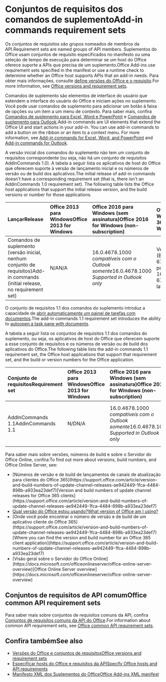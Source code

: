 # <a name="add-in-commands-requirement-sets"></a><span data-ttu-id="c3ef4-101">Conjuntos de requisitos dos comandos de suplemento</span><span class="sxs-lookup"><span data-stu-id="c3ef4-101">Add-in commands requirement sets</span></span>

<span data-ttu-id="c3ef4-102">Os conjuntos de requisitos são grupos nomeados de membros da API.</span><span class="sxs-lookup"><span data-stu-id="c3ef4-102">Requirement sets are named groups of API members.</span></span> <span data-ttu-id="c3ef4-103">Suplementos do Office usam conjuntos de requisito especificados no manifesto ou uma seleção de tempo de execução para determinar se um host do Office oferece suporte a APIs que precisa de um suplemento.</span><span class="sxs-lookup"><span data-stu-id="c3ef4-103">Office Add-ins use requirement sets specified in the manifest or use a runtime check to determine whether an Office host supports APIs that an add-in needs.</span></span> <span data-ttu-id="c3ef4-104">Para obter mais informações, consulte [define versões do Office e o requisito](https://docs.microsoft.com/office/dev/add-ins/develop/office-versions-and-requirement-sets).</span><span class="sxs-lookup"><span data-stu-id="c3ef4-104">For more information, see [Office versions and requirement sets](https://docs.microsoft.com/office/dev/add-ins/develop/office-versions-and-requirement-sets).</span></span>

<span data-ttu-id="c3ef4-p102">Comandos de suplemento são elementos de interface do usuário que estendem a interface do usuário do Office e iniciam ações no suplemento. Você pode usar comandos de suplemento para adicionar um botão à faixa de opções ou um item a um menu de contexto. Para saber mais, confira [Comandos de suplemento para Excel, Word e PowerPoint](https://docs.microsoft.com/office/dev/add-ins/design/add-in-commands) e [Comandos de suplemento para Outlook](https://docs.microsoft.com/outlook/add-ins/add-in-commands-for-outlook).</span><span class="sxs-lookup"><span data-stu-id="c3ef4-p102">Add-in commands are UI elements that extend the Office UI and start actions in your add-in. You can use add-in commands to add a button on the ribbon or an item to a context menu. For more information, see [Add-in commands for Excel, Word, and PowerPoint](https://docs.microsoft.com/office/dev/add-ins/design/add-in-commands) and [Add-in commands for Outlook](https://docs.microsoft.com/outlook/add-ins/add-in-commands-for-outlook).</span></span>

<span data-ttu-id="c3ef4-p103">A versão inicial dos comandos do suplemento não tem um conjunto de requisitos correspondente (ou seja, não há um conjunto de requisitos AddInCommands 1.0). A tabela a seguir lista os aplicativos de host do Office que oferecem suporte à versão de lançamento inicial e os números de versão ou de build dos aplicativos.</span><span class="sxs-lookup"><span data-stu-id="c3ef4-p103">The initial release of add-in commands doesn't have a corresponding requirement set (that is, there isn't an AddinCommands 1.0 requirement set). The following table lists the Office host applications that support the initial release version, and the build versions or number for those applications.</span></span>  

| <span data-ttu-id="c3ef4-110">Lançar</span><span class="sxs-lookup"><span data-stu-id="c3ef4-110">Release</span></span>   |  <span data-ttu-id="c3ef4-111">Office 2013 para Windows</span><span class="sxs-lookup"><span data-stu-id="c3ef4-111">Office 2013 for Windows</span></span> | <span data-ttu-id="c3ef4-112">Office 2016 para Windows (sem assinatura)</span><span class="sxs-lookup"><span data-stu-id="c3ef4-112">Office 2016 for Windows (non-subscription)</span></span> | <span data-ttu-id="c3ef4-113">Office 365 para Windows</span><span class="sxs-lookup"><span data-stu-id="c3ef4-113">Office 365 for Windows</span></span>   |  <span data-ttu-id="c3ef4-114">Office 365 para iPad</span><span class="sxs-lookup"><span data-stu-id="c3ef4-114">Office 365 for iPad</span></span>  |  <span data-ttu-id="c3ef4-115">Office 365 para Mac</span><span class="sxs-lookup"><span data-stu-id="c3ef4-115">Office 365 for Mac</span></span>  | <span data-ttu-id="c3ef4-116">Office Online</span><span class="sxs-lookup"><span data-stu-id="c3ef4-116">Office Online</span></span>  |  
|:-----|:-----|:-----|:-----|:-----|:-----|:-----|
| <span data-ttu-id="c3ef4-117">Comandos de suplemento (versão inicial, nenhum conjunto de requisitos)</span><span class="sxs-lookup"><span data-stu-id="c3ef4-117">Add-in commands (initial release, no requirement set)</span></span> | <span data-ttu-id="c3ef4-118">N/A</span><span class="sxs-lookup"><span data-stu-id="c3ef4-118">N/A</span></span> | <span data-ttu-id="c3ef4-119">16.0.4678.1000 *compatíveis com o Outlook somente*</span><span class="sxs-lookup"><span data-stu-id="c3ef4-119">16.0.4678.1000 *Supported in Outlook only*</span></span> |<span data-ttu-id="c3ef4-120">Versão 1603 (Build 6769.0000) ou posterior</span><span class="sxs-lookup"><span data-stu-id="c3ef4-120">Version 1603 (Build 6769.0000) or later</span></span> | <span data-ttu-id="c3ef4-121">N/D</span><span class="sxs-lookup"><span data-stu-id="c3ef4-121">N/A</span></span> | <span data-ttu-id="c3ef4-122">15.33 ou posterior</span><span class="sxs-lookup"><span data-stu-id="c3ef4-122">15.33 or later</span></span>| <span data-ttu-id="c3ef4-123">Janeiro de 2016</span><span class="sxs-lookup"><span data-stu-id="c3ef4-123">January 2016</span></span> | |

<span data-ttu-id="c3ef4-124">O conjunto de requisitos 1.1 dos comandos do suplemento introduz a capacidade de [abrir automaticamente um painel de tarefas com documentos](https://docs.microsoft.com/office/dev/add-ins/develop/automatically-open-a-task-pane-with-a-document).</span><span class="sxs-lookup"><span data-stu-id="c3ef4-124">The add-in commands 1.1 requirement set introduces the ability to [autoopen a task pane with documents](https://docs.microsoft.com/office/dev/add-ins/develop/automatically-open-a-task-pane-with-a-document).</span></span>

<span data-ttu-id="c3ef4-125">A tabela a seguir lista os conjuntos de requisitos 1.1 dos comandos do suplemento, ou seja, os aplicativos de host do Office que oferecem suporte a esse conjunto de requisitos e os números de versão ou de build dos aplicativos do Office.</span><span class="sxs-lookup"><span data-stu-id="c3ef4-125">The following table lists the add-in commands 1.1 requirement set, the Office host applications that support that requirement set, and the build or version numbers for the Office application.</span></span> 

|  <span data-ttu-id="c3ef4-126">Conjunto de requisitos</span><span class="sxs-lookup"><span data-stu-id="c3ef4-126">Requirement set</span></span>  |  <span data-ttu-id="c3ef4-127">Office 2013 para Windows</span><span class="sxs-lookup"><span data-stu-id="c3ef4-127">Office 2013 for Windows</span></span> | <span data-ttu-id="c3ef4-128">Office 2016 para Windows (sem assinatura)</span><span class="sxs-lookup"><span data-stu-id="c3ef4-128">Office 2016 for Windows (non-subscription)</span></span> | <span data-ttu-id="c3ef4-129">Office 365 para Windows</span><span class="sxs-lookup"><span data-stu-id="c3ef4-129">Office 365 for Windows</span></span>   |  <span data-ttu-id="c3ef4-130">Office 365 para iPad</span><span class="sxs-lookup"><span data-stu-id="c3ef4-130">Office 365 for iPad</span></span>  |  <span data-ttu-id="c3ef4-131">Office 365 para Mac</span><span class="sxs-lookup"><span data-stu-id="c3ef4-131">Office 365 for Mac</span></span>  | <span data-ttu-id="c3ef4-132">Office Online</span><span class="sxs-lookup"><span data-stu-id="c3ef4-132">Office Online</span></span>  |  
|:-----|:-----|:-----|:-----|:-----|:-----|:-----|
| <span data-ttu-id="c3ef4-133">AddInCommands 1.1</span><span class="sxs-lookup"><span data-stu-id="c3ef4-133">AddinCommands 1.1</span></span>  | <span data-ttu-id="c3ef4-134">N/D</span><span class="sxs-lookup"><span data-stu-id="c3ef4-134">N/A</span></span> | <span data-ttu-id="c3ef4-135">16.0.4678.1000 *compatíveis com o Outlook somente*</span><span class="sxs-lookup"><span data-stu-id="c3ef4-135">16.0.4678.1000 *Supported in Outlook only*</span></span>  | <span data-ttu-id="c3ef4-136">Versão 1705 (Build 8121.1000) ou posterior</span><span class="sxs-lookup"><span data-stu-id="c3ef4-136">Version 1705 (Build 8121.1000) or later</span></span> | <span data-ttu-id="c3ef4-137">N/D</span><span class="sxs-lookup"><span data-stu-id="c3ef4-137">N/A</span></span> | <span data-ttu-id="c3ef4-138">15.34 ou posterior</span><span class="sxs-lookup"><span data-stu-id="c3ef4-138">15.34 or later</span></span>| <span data-ttu-id="c3ef4-139">Maio de 2017</span><span class="sxs-lookup"><span data-stu-id="c3ef4-139">May 2017</span></span> | |

<span data-ttu-id="c3ef4-140">Para saber mais sobre versões, números de build e sobre o Servidor do Office Online, confira:</span><span class="sxs-lookup"><span data-stu-id="c3ef4-140">To find out more about versions, build numbers, and Office Online Server, see:</span></span>

- <span data-ttu-id="c3ef4-141">
  [Números de versão e de build de lançamentos de canais de atualização para clientes do Office 365](https://support.office.com/article/version-and-build-numbers-of-update-channel-releases-ae942449-1fca-4484-898b-a933ea23def7)</span><span class="sxs-lookup"><span data-stu-id="c3ef4-141">[Version and build numbers of update channel releases for Office 365 clients](https://support.office.com/article/version-and-build-numbers-of-update-channel-releases-ae942449-1fca-4484-898b-a933ea23def7)</span></span>
- [<span data-ttu-id="c3ef4-142">Qual versão do Office estou usando?</span><span class="sxs-lookup"><span data-stu-id="c3ef4-142">What version of Office am I using?</span></span>](https://support.office.com/article/What-version-of-Office-am-I-using-932788b8-a3ce-44bf-bb09-e334518b8b19)
- <span data-ttu-id="c3ef4-143">
  [Onde você pode encontrar o número de versão e de build de um aplicativo cliente do Office 365](https://support.office.com/article/version-and-build-numbers-of-update-channel-releases-ae942449-1fca-4484-898b-a933ea23def7)</span><span class="sxs-lookup"><span data-stu-id="c3ef4-143">[Where you can find the version and build number for an Office 365 client application](https://support.office.com/article/version-and-build-numbers-of-update-channel-releases-ae942449-1fca-4484-898b-a933ea23def7)</span></span>
- <span data-ttu-id="c3ef4-144">
  [Visão geral sobre o Servidor do Office Online](https://docs.microsoft.com/officeonlineserver/office-online-server-overview)</span><span class="sxs-lookup"><span data-stu-id="c3ef4-144">[Office Online Server overview](https://docs.microsoft.com/officeonlineserver/office-online-server-overview)</span></span>

## <a name="office-common-api-requirement-sets"></a><span data-ttu-id="c3ef4-145">Conjuntos de requisitos de API comum</span><span class="sxs-lookup"><span data-stu-id="c3ef4-145">Office common API requirement sets</span></span>

<span data-ttu-id="c3ef4-146">Para saber mais sobre conjuntos de requisitos comuns da API, confira [Conjuntos de requisitos comuns da API do Office](office-add-in-requirement-sets.md).</span><span class="sxs-lookup"><span data-stu-id="c3ef4-146">For information about common API requirement sets, see [Office common API requirement sets](office-add-in-requirement-sets.md).</span></span>

## <a name="see-also"></a><span data-ttu-id="c3ef4-147">Confira também</span><span class="sxs-lookup"><span data-stu-id="c3ef4-147">See also</span></span>

- [<span data-ttu-id="c3ef4-148">Versões do Office e conjuntos de requisitos</span><span class="sxs-lookup"><span data-stu-id="c3ef4-148">Office versions and requirement sets</span></span>](https://docs.microsoft.com/office/dev/add-ins/develop/office-versions-and-requirement-sets)
- [<span data-ttu-id="c3ef4-149">Especificar hosts do Office e requisitos da API</span><span class="sxs-lookup"><span data-stu-id="c3ef4-149">Specify Office hosts and API requirements</span></span>](https://docs.microsoft.com/office/dev/add-ins/develop/specify-office-hosts-and-api-requirements)
- [<span data-ttu-id="c3ef4-150">Manifesto XML dos Suplementos do Office</span><span class="sxs-lookup"><span data-stu-id="c3ef4-150">Office Add-ins XML manifest</span></span>](https://docs.microsoft.com/office/dev/add-ins/develop/add-in-manifests)
